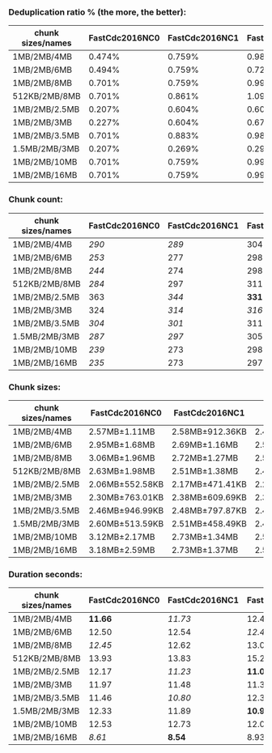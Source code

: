 ### Deduplication ratio % (the more, the better):

| chunk sizes/names | FastCdc2016NC0 | FastCdc2016NC1 | FastCdc2016 | FastCdc2016NC3 | FastCdc2020NC0 | FastCdc2020NC1 | FastCdc2020 | FastCdc2020NC3 | RonomonNC0 | Ronomon | RonomonNC2 | RonomonNC3 | Ronomon64 | Ronomon64NC2 | Ronomon64NC3 |
|-------------------|----------------|----------------|-------------|----------------|----------------|----------------|-------------|----------------|------------|---------|------------|------------|-----------|--------------|--------------|
| 1MB/2MB/4MB       | 0.474%         | 0.759%         | 0.989%      | 0.942%         | 0.701%         | 0.759%         | 0.992%      | 0.942%         | 0.461%     | 0.461%  | *1.297%*   | *1.523%*   | 0.498%    | **1.620%**   | 0.657%       |
| 1MB/2MB/6MB       | 0.494%         | 0.759%         | 0.725%      | 0.942%         | 0.701%         | 0.759%         | 0.992%      | 0.942%         | 0.461%     | 0.461%  | *1.297%*   | *1.523%*   | 0.653%    | **1.620%**   | 0.657%       |
| 1MB/2MB/8MB       | 0.701%         | 0.759%         | 0.992%      | 0.942%         | 0.701%         | 0.759%         | 0.992%      | 0.942%         | 0.461%     | 0.461%  | *1.297%*   | *1.523%*   | 0.653%    | **1.620%**   | 0.657%       |
| 512KB/2MB/8MB     | 0.701%         | 0.861%         | 1.094%      | 0.942%         | 0.701%         | 0.861%         | 1.094%      | 0.942%         | 0.461%     | 0.461%  | 0.777%     | **1.470%** | 0.582%    | *1.403%*     | *1.456%*     |
| 1MB/2MB/2.5MB     | 0.207%         | 0.604%         | 0.604%      | 0.273%         | 0.868%         | 0.914%         | 0.880%      | 0.880%         | 0.520%     | 0.854%  | *1.468%*   | **1.523%** | 0.296%    | *1.132%*     | 0.657%       |
| 1MB/2MB/3MB       | 0.227%         | 0.604%         | 0.675%      | 0.946%         | 0.701%         | 0.947%         | *1.356%*    | 0.946%         | 0.402%     | 0.402%  | 1.133%     | *1.523%*   | 0.313%    | **1.620%**   | 0.657%       |
| 1MB/2MB/3.5MB     | 0.701%         | 0.883%         | 0.980%      | 0.946%         | 0.701%         | 0.774%         | 0.725%      | 0.942%         | 0.461%     | 0.461%  | *1.297%*   | *1.523%*   | 0.357%    | **1.620%**   | 0.657%       |
| 1.5MB/2MB/3MB     | 0.207%         | 0.269%         | 0.297%      | 0.673%         | 0.701%         | 0.675%         | *0.989%*    | 0.354%         | 0.402%     | 0.402%  | 0.653%     | 0.643%     | 0.402%    | **1.161%**   | *1.121%*     |
| 1MB/2MB/10MB      | 0.701%         | 0.759%         | 0.992%      | 0.942%         | 0.701%         | 0.759%         | 0.992%      | 0.942%         | 0.461%     | 0.461%  | *1.297%*   | *1.523%*   | 0.653%    | **1.620%**   | 0.657%       |
| 1MB/2MB/16MB      | 0.701%         | 0.759%         | 0.992%      | 0.942%         | 0.701%         | 0.759%         | 0.992%      | 0.942%         | 0.461%     | 0.461%  | *1.297%*   | *1.523%*   | 0.653%    | **1.620%**   | 0.657%       |

### Chunk count:

| chunk sizes/names | FastCdc2016NC0 | FastCdc2016NC1 | FastCdc2016 | FastCdc2016NC3 | FastCdc2020NC0 | FastCdc2020NC1 | FastCdc2020 | FastCdc2020NC3 | RonomonNC0 | Ronomon | RonomonNC2 | RonomonNC3 | Ronomon64 | Ronomon64NC2 | Ronomon64NC3 |
|-------------------|----------------|----------------|-------------|----------------|----------------|----------------|-------------|----------------|------------|---------|------------|------------|-----------|--------------|--------------|
| 1MB/2MB/4MB       | *290*          | *289*          | 304         | 328            | 346            | 320            | 320         | 335            | **258**    | 328     | 450        | 570        | 344       | 480          | 591          |
| 1MB/2MB/6MB       | *253*          | 277            | 298         | 326            | *275*          | 283            | 305         | 330            | **216**    | 303     | 446        | 570        | 330       | 479          | 591          |
| 1MB/2MB/8MB       | *244*          | 274            | 298         | 326            | *253*          | 276            | 302         | 329            | **207**    | 296     | 446        | 570        | 325       | 479          | 591          |
| 512KB/2MB/8MB     | *284*          | 297            | 311         | 332            | *294*          | 301            | 317         | 337            | **243**    | 304     | 403        | 492        | 313       | 417          | 490          |
| 1MB/2MB/2.5MB     | 363            | *344*          | **331**     | *340*          | 515            | 475            | 429         | 388            | *344*      | 381     | 474        | 572        | 405       | 495          | 591          |
| 1MB/2MB/3MB       | 324            | *314*          | *316*       | 333            | 432            | 382            | 365         | 355            | **304**    | 356     | 460        | 571        | 370       | 485          | 591          |
| 1MB/2MB/3.5MB     | *304*          | *301*          | 311         | 330            | 383            | 348            | 332         | 340            | **282**    | 340     | 451        | 571        | 350       | 481          | 591          |
| 1.5MB/2MB/3MB     | *287*          | *297*          | 305         | 328            | 413            | 369            | 352         | 348            | **277**    | 307     | 358        | 417        | 316       | 377          | 422          |
| 1MB/2MB/10MB      | *239*          | 273            | 298         | 326            | *244*          | 275            | 301         | 329            | **203**    | 296     | 446        | 570        | 324       | 479          | 591          |
| 1MB/2MB/16MB      | *235*          | 273            | 297         | 326            | *236*          | 274            | 300         | 329            | **192**    | 296     | 446        | 570        | 324       | 479          | 591          |

### Chunk sizes:

| chunk sizes/names | FastCdc2016NC0  | FastCdc2016NC1  | FastCdc2016      | FastCdc2016NC3  | FastCdc2020NC0  | FastCdc2020NC1  | FastCdc2020     | FastCdc2020NC3  | RonomonNC0      | Ronomon         | RonomonNC2      | RonomonNC3      | Ronomon64       | Ronomon64NC2    | Ronomon64NC3    |
|-------------------|-----------------|-----------------|------------------|-----------------|-----------------|-----------------|-----------------|-----------------|-----------------|-----------------|-----------------|-----------------|-----------------|-----------------|-----------------|
| 1MB/2MB/4MB       | 2.57MB±1.11MB   | 2.58MB±912.36KB | 2.46MB±680.40KB  | 2.28MB±461.16KB | 2.16MB±728.94KB | 2.33MB±715.50KB | 2.33MB±613.03KB | 2.23MB±439.10KB | 2.89MB±1.03MB   | 2.28MB±1.01MB   | 1.66MB±681.05KB | 1.31MB±332.54KB | 2.17MB±994.77KB | 1.56MB±588.48KB | 1.26MB±291.54KB |
| 1MB/2MB/6MB       | 2.95MB±1.68MB   | 2.69MB±1.16MB   | 2.50MB±843.64KB  | 2.29MB±526.08KB | 2.71MB±1.27MB   | 2.64MB±1.06MB   | 2.45MB±781.70KB | 2.26MB±518.18KB | 3.46MB±1.72MB   | 2.46MB±1.39MB   | 1.67MB±754.35KB | 1.31MB±333.69KB | 2.26MB±1.22MB   | 1.56MB±616.07KB | 1.26MB±291.54KB |
| 1MB/2MB/8MB       | 3.06MB±1.96MB   | 2.72MB±1.27MB   | 2.50MB±913.44KB  | 2.29MB±535.54KB | 2.95MB±1.64MB   | 2.70MB±1.25MB   | 2.47MB±884.75KB | 2.27MB±565.40KB | 3.61MB±2.10MB   | 2.52MB±1.53MB   | 1.67MB±758.66KB | 1.31MB±333.69KB | 2.30MB±1.31MB   | 1.56MB±618.38KB | 1.26MB±291.54KB |
| 512KB/2MB/8MB     | 2.63MB±1.98MB   | 2.51MB±1.38MB   | 2.40MB±967.90KB  | 2.25MB±593.65KB | 2.54MB±1.69MB   | 2.48MB±1.36MB   | 2.35MB±953.57KB | 2.21MB±639.58KB | 3.07MB±2.20MB   | 2.46MB±1.59MB   | 1.85MB±824.60KB | 1.52MB±381.57KB | 2.38MB±1.38MB   | 1.79MB±652.51KB | 1.52MB±328.75KB |
| 1MB/2MB/2.5MB     | 2.06MB±552.58KB | 2.17MB±471.41KB | 2.26MB±320.51KB  | 2.20MB±310.02KB | 1.45MB±363.62KB | 1.57MB±461.82KB | 1.74MB±497.63KB | 1.92MB±434.76KB | 2.17MB±492.36KB | 1.96MB±553.35KB | 1.57MB±485.64KB | 1.30MB±307.53KB | 1.84MB±566.06KB | 1.51MB±455.29KB | 1.26MB±286.21KB |
| 1MB/2MB/3MB       | 2.30MB±763.01KB | 2.38MB±609.69KB | 2.36MB±499.48KB  | 2.24MB±348.37KB | 1.73MB±478.51KB | 1.95MB±550.50KB | 2.04MB±502.36KB | 2.10MB±367.80KB | 2.46MB±705.77KB | 2.10MB±727.01KB | 1.62MB±592.37KB | 1.31MB±318.13KB | 2.02MB±755.97KB | 1.54MB±522.25KB | 1.26MB±291.54KB |
| 1MB/2MB/3.5MB     | 2.46MB±946.99KB | 2.48MB±797.87KB | 2.40MB±617.95KB  | 2.26MB±415.92KB | 1.95MB±599.81KB | 2.14MB±606.47KB | 2.25MB±555.79KB | 2.20MB±404.23KB | 2.65MB±931.29KB | 2.20MB±896.85KB | 1.66MB±651.11KB | 1.31MB±323.63KB | 2.13MB±888.52KB | 1.55MB±568.95KB | 1.26MB±291.54KB |
| 1.5MB/2MB/3MB     | 2.60MB±513.59KB | 2.51MB±458.49KB | 2.45MB±402.15KB  | 2.28MB±309.19KB | 1.81MB±457.28KB | 2.02MB±511.70KB | 2.12MB±468.41KB | 2.14MB±327.09KB | 2.69MB±515.64KB | 2.43MB±583.48KB | 2.08MB±509.43KB | 1.79MB±318.21KB | 2.36MB±584.81KB | 1.98MB±459.35KB | 1.77MB±291.40KB |
| 1MB/2MB/10MB      | 3.12MB±2.17MB   | 2.73MB±1.34MB   | 2.50MB±958.10KB  | 2.29MB±535.54KB | 3.06MB±1.91MB   | 2.71MB±1.29MB   | 2.48MB±925.15KB | 2.27MB±565.40KB | 3.68MB±2.48MB   | 2.52MB±1.55MB   | 1.67MB±758.66KB | 1.31MB±333.69KB | 2.30MB±1.34MB   | 1.56MB±618.38KB | 1.26MB±291.54KB |
| 1MB/2MB/16MB      | 3.18MB±2.59MB   | 2.73MB±1.37MB   | 2.51MB±1021.95KB | 2.29MB±535.54KB | 3.16MB±2.38MB   | 2.72MB±1.38MB   | 2.49MB±1.02MB   | 2.27MB±565.40KB | 3.89MB±2.87MB   | 2.52MB±1.55MB   | 1.67MB±758.66KB | 1.31MB±333.69KB | 2.30MB±1.35MB   | 1.56MB±618.38KB | 1.26MB±291.54KB |

### Duration seconds:

| chunk sizes/names | FastCdc2016NC0 | FastCdc2016NC1 | FastCdc2016 | FastCdc2016NC3 | FastCdc2020NC0 | FastCdc2020NC1 | FastCdc2020 | FastCdc2020NC3 | RonomonNC0 | Ronomon | RonomonNC2 | RonomonNC3 | Ronomon64 | Ronomon64NC2 | Ronomon64NC3 |
|-------------------|----------------|----------------|-------------|----------------|----------------|----------------|-------------|----------------|------------|---------|------------|------------|-----------|--------------|--------------|
| 1MB/2MB/4MB       | **11.66**      | *11.73*        | 12.40       | 12.11          | 13.29          | 12.57          | *11.70*     | 11.78          | 13.30      | 13.41   | 13.35      | 11.98      | 12.66     | 12.39        | 12.10        |
| 1MB/2MB/6MB       | 12.50          | 12.54          | *12.49*     | *12.28*        | 12.84          | 13.22          | 12.81       | 13.12          | 13.86      | 14.42   | 13.33      | 14.36      | 13.19     | 13.61        | **11.69**    |
| 1MB/2MB/8MB       | *12.45*        | 12.62          | 13.08       | 12.91          | 12.86          | 12.49          | 13.00       | *12.27*        | 13.44      | 12.84   | 14.19      | 12.54      | 13.16     | 12.57        | **12.18**    |
| 512KB/2MB/8MB     | 13.93          | 13.83          | 15.21       | 12.94          | 12.83          | 12.63          | 13.41       | 13.39          | 13.08      | *12.36* | 12.89      | 13.45      | *12.55*   | 12.76        | **12.22**    |
| 1MB/2MB/2.5MB     | 12.17          | *11.23*        | **11.07**   | 11.71          | 11.41          | 11.36          | *11.09*     | 11.56          | 12.41      | 12.17   | 12.43      | 11.77      | 13.07     | 11.61        | 11.43        |
| 1MB/2MB/3MB       | 11.97          | 11.48          | 11.39       | 11.46          | *11.24*        | 11.78          | 12.44       | 12.57          | 12.68      | 12.56   | 12.68      | 11.33      | *11.02*   | **10.91**    | 11.40        |
| 1MB/2MB/3.5MB     | 11.46          | *10.80*        | 12.38       | 12.17          | 12.47          | 11.98          | 11.54       | 12.03          | 12.09      | 12.24   | 11.75      | 10.95      | 11.04     | **10.74**    | *10.77*      |
| 1.5MB/2MB/3MB     | 12.33          | 11.89          | **10.95**   | 12.25          | 12.18          | *11.18*        | 11.56       | 11.59          | 11.90      | 11.95   | 11.63      | 11.94      | 13.17     | *11.26*      | 11.55        |
| 1MB/2MB/10MB      | 12.53          | 12.73          | 12.00       | 12.40          | 11.61          | 11.60          | 12.51       | 12.15          | 11.74      | 10.95   | 10.06      | 9.16       | *9.01*    | *9.15*       | **8.68**     |
| 1MB/2MB/16MB      | *8.61*         | **8.54**       | 8.93        | 9.60           | 9.06           | 9.40           | 10.07       | 10.11          | 9.28       | 9.25    | 9.09       | 9.07       | 8.82      | *8.63*       | 8.67         |
